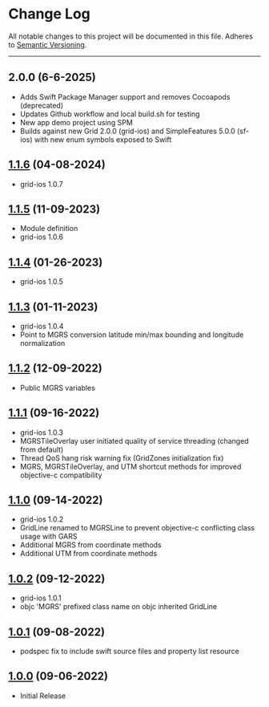 # Change Log
All notable changes to this project will be documented in this file.
Adheres to [Semantic Versioning](http://semver.org/).

---

## 2.0.0 (6-6-2025)

* Adds Swift Package Manager support and removes Cocoapods (deprecated)
* Updates Github workflow and local build.sh for testing
* New app demo project using SPM
* Builds against new Grid 2.0.0 (grid-ios) and SimpleFeatures 5.0.0 (sf-ios) with new enum symbols exposed to Swift

## [1.1.6](https://github.com/ngageoint/mgrs-ios/releases/tag/1.1.6) (04-08-2024)

* grid-ios 1.0.7

## [1.1.5](https://github.com/ngageoint/mgrs-ios/releases/tag/1.1.5) (11-09-2023)

* Module definition
* grid-ios 1.0.6

## [1.1.4](https://github.com/ngageoint/mgrs-ios/releases/tag/1.1.4) (01-26-2023)

* grid-ios 1.0.5

## [1.1.3](https://github.com/ngageoint/mgrs-ios/releases/tag/1.1.3) (01-11-2023)

* grid-ios 1.0.4
* Point to MGRS conversion latitude min/max bounding and longitude normalization

## [1.1.2](https://github.com/ngageoint/mgrs-ios/releases/tag/1.1.2) (12-09-2022)

* Public MGRS variables

## [1.1.1](https://github.com/ngageoint/mgrs-ios/releases/tag/1.1.1) (09-16-2022)

* grid-ios 1.0.3
* MGRSTileOverlay user initiated quality of service threading (changed from default)
* Thread QoS hang risk warning fix (GridZones initialization fix)
* MGRS, MGRSTileOverlay, and UTM shortcut methods for improved objective-c compatibility

## [1.1.0](https://github.com/ngageoint/mgrs-ios/releases/tag/1.1.0) (09-14-2022)

* grid-ios 1.0.2
* GridLine renamed to MGRSLine to prevent objective-c conflicting class usage with GARS
* Additional MGRS from coordinate methods
* Additional UTM from coordinate methods

## [1.0.2](https://github.com/ngageoint/mgrs-ios/releases/tag/1.0.2) (09-12-2022)

* grid-ios 1.0.1
* objc 'MGRS' prefixed class name on objc inherited GridLine

## [1.0.1](https://github.com/ngageoint/mgrs-ios/releases/tag/1.0.1) (09-08-2022)

* podspec fix to include swift source files and property list resource

## [1.0.0](https://github.com/ngageoint/mgrs-ios/releases/tag/1.0.0) (09-06-2022)

* Initial Release
